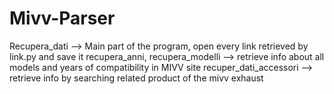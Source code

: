 # Mivv-Parser
Recupera_dati --> Main part of the program, open every link retrieved by link.py and save it
recupera_anni, recupera_modelli --> retrieve info about all models and years of compatibility in MIVV site
recuper_dati_accessori --> retrieve info by searching related product of the mivv exhaust
